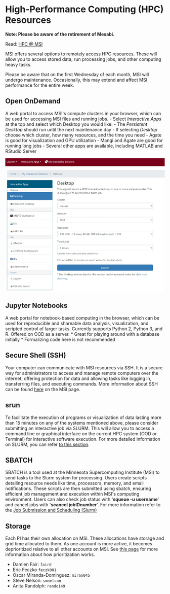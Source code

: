 # High-Performance Computing (HPC) Resources 

**Note: Please be aware of the retirement of Mesabi.**

Read: [HPC @ MSI](https://www.msi.umn.edu/content/interactive-hpc)


MSI offers several options to remotely access HPC resources. These will allow you to access stored data, run processing jobs, and other computing heavy tasks. 

Please be aware that on the first Wednesday of each month, MSI will undergo maintenance. Occasionally, this may extend and affect MSI performance for the entire week. 

## Open OnDemand

 A web portal to access MSI's compute clusters in your browser, which can be used for accessing MSI files and running jobs.
    - Select *Interactive Apps* at the top and select which Desktop you would like:
    - The *Persistent Desktop* should run until the next maintenance day 
    - If selecting *Desktop* choose which cluster, how many resources, and the time you need 
    - Agate is good for visualization and GPU utilization
    - Mangi and Agate are good for running long jobs 
    - Several other apps are available, including MATLAB and RStudio Server
    
![Open OnDemand Window](img/ood_example.jpeg)


## Jupyter Notebooks

A web portal for notebook-based computing in the browser, which can be used for reproducible and shareable data analysis, visualization, and scripted control of larger tasks. Currently supports Python 2, Python 3, and R. Offered on OOD as a server.
    * Great for playing around with a database initially
    * Formalizing code here is not recommended

## Secure Shell (SSH)

Your computer can communicate with MSI resources via SSH. It is a secure way for administrators to access and manage remote computers over the internet, offering protection for data and allowing tasks like logging in, transferring files, and executing commands.
More information about SSH can be found [here](https://it.umn.edu/services-technologies/resources/use-secure-shell-ssh) on the MSI page. 


## srun 

To facilitate the execution of programs or visualization of data lasting more than 15 minutes on any of the systems mentioned above, please consider submitting an interactive job via SLURM. This will allow you to access a command line or graphical interface on the current HPC system (OOD or Terminal) for interactive software execution. For more detailed information on SLURM, you can refer [to this section](slurm.md).

## SBATCH

SBATCH is a tool used at the Minnesota Supercomputing Institute (MSI) to send tasks to the Slurm system for processing. Users create scripts detailing resource needs like time, processors, memory, and email notifications. These scripts are then submitted using sbatch, ensuring efficient job management and execution within MSI's computing environment. Users can also check job status with '**squeue -u username**' and cancel jobs with '**scancel jobIDnumber**'. For more information refer to the [Job Submission and Scheduling (Slurm)](https://www.msi.umn.edu/content/job-submission-and-scheduling-slurm)

## Storage

Each PI has their own allocation on MSI. These allocations have storage and grid time allocated to them. As one account is more active, it becomes deprioritized relative to all other accounts on MSI. See [this page](fairshare.md) for more information about how prioritization works. 

* Damien Fair: `faird`
* Eric Feczko `feczk001`
* Oscar Miranda-Dominguez: `miran045`
* Steve Nelson: `smnelson`
* Anita Randolph: `rando149`

